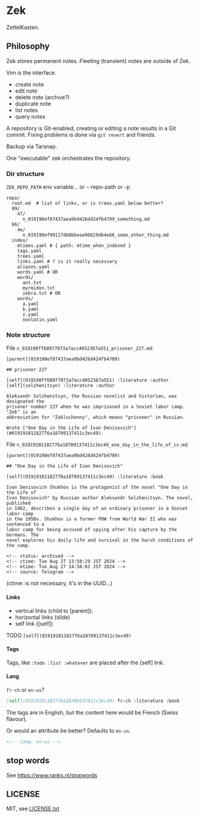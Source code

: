 
# Zek

ZettelKasten.


## Philosophy

Zek stores permanent notes. Fleeting (transient) notes are outside of Zek.

Vim is the interface.

* create note
* edit note
* delete note (archive?)
* duplicate note
* list notes
* query notes

A repository is Git-enabled, creating or editing a note results in a Git commit. Fixing problems is done via `git revert` and friends.

Backup via Tarsnap.

One "executable" zek orchestrates the repository.


### Dir structure

`ZEK_REPO_PATH` env variable... or --repo-path or -p

```
repo/
  root.md  # list of links, or is trees.yaml below better?
  09/
    47/
      n_019190ef87437aea9bd426d424fb4709_something.md
  66/
    4e/
      n_019190ef99117d68bbeae96629db4e66_some_other_thing.md
  index/
    mtimes.yaml # { path: mtime_when_indexed }
    tags.yaml
    trees.yaml
    links.yaml # ? is it really necessary
    aliases.yaml
    words.yaml # OR
    words/
      ant.txt
      myrmidon.txt
      zebra.txt # OR
    words/
      a.yaml
      b.yaml
      z.yaml
      nonlatin.yaml
```

### Note structure

File `n_019190ff68977073a7acc4052367a551_prisoner_227.md`:
```
[parent](019190ef87437aea9bd426d424fb4709)

## prisoner 227

[self](019190ff68977073a7acc4052367a551) :literature :author
[self](solzhenitsyn) :literature :author

Aleksandr Solzhenitsyn, the Russian novelist and historian, was designated the
prisoner number 227 when he was imprisoned in a Soviet labor camp. "Zek" is an
abbreviation for "Zakluchenny", which means "prisoner" in Russian.

Wrote ["One Day in the Life of Ivan Denisovich"](#01919101182776a18709137411c3ec49).
```

File `n_01919101182776a18709137411c3ec49_one_day_in_the_life_of_iv.md`:
```
[parent](019190ef87437aea9bd426d424fb4709)

## "One Day in the Life of Ivan Denisovich"

[self](01919101182776a18709137411c3ec49) :literature :book

Ivan Denisovich Shukhov is the protagonist of the novel "One Day in the Life of
Ivan Denisovich" by Russian author Aleksandr Solzhenitsyn. The novel, published
in 1962, describes a single day of an ordinary prisoner in a Soviet labor camp
in the 1950s. Shukhov is a former POW from World War II who was sentenced to a
labor camp for being accused of spying after his capture by the Germans. The
novel explores his daily life and survival in the harsh conditions of the camp.

<!-- status: archived -->
<!-- ctime: Tue Aug 27 13:58:29 JST 2024 -->
<!-- mtime: Tue Aug 27 14:58:01 JST 2024 -->
<!-- source: Telegram -->
```

(ctime: is not necessary, it's in the UUID...)

#### Links

- vertical links (child to [parent]).
- horizontal links (slide)
- self link ([self])

TODO `[self](01919101182776a18709137411c3ec49)`

#### Tags

Tags, like `:todo :list :whatever` are placed after the [self] link.


#### Lang

`fr-ch` or `en-us`?

```md
[self](01919101182776a18709137411c3ec49) fr-ch :literature :book
```

The tags are in English, but the content here would be French (Swiss flavour).

Or would an attribute be better? Defaults to `en-us`.
```md
<!-- lang: en-us -->
```

## stop words

See https://www.ranks.nl/stopwords


## LICENSE

MIT, see [LICENSE.txt](LICENSE.txt)


